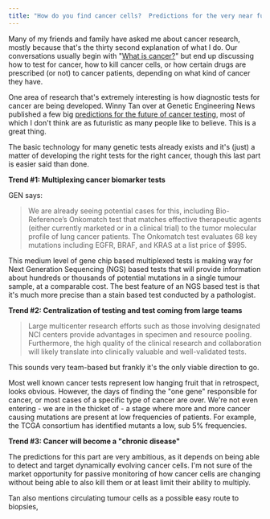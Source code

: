 ```yaml
---
title: "How do you find cancer cells?  Predictions for the very near future"
---
```


Many of my friends and family have asked me about cancer research, mostly because that's the thirty second explanation of what I do. Our conversations usually begin with "<a href="http://www.cancer.gov/cancertopics/cancerlibrary/what-is-cancer">What is cancer?</a>" but end up discussing how to test for cancer, how to kill cancer cells, or how certain drugs are prescribed (or not) to cancer patients, depending on what kind of cancer they have.

One area of research that's extremely interesting is how diagnostic tests for cancer are being developed. Winny Tan over at Genetic Engineering News published a few big [predictions for the future of cancer testing](http://www.genengnews.com/gen-articles/bold-predictions-for-future-cancer-tests/4405/), most of which I don't think are as futuristic as many people like to believe. This is a great thing.

The basic technology for many genetic tests already exists and it's (just) a matter of developing the right tests for the right cancer, though this last part is easier said than done.

<b>Trend #1: Multiplexing cancer biomarker tests</b>

GEN says:

> We are already seeing potential cases for this,  including Bio-Reference’s Onkomatch test that matches effective  therapeutic agents (either currently marketed or in a clinical trial) to  the tumor molecular profile of lung cancer patients. The Onkomatch test  evaluates 68 key mutations including EGFR, BRAF, and KRAS at a list  price of $995.

This medium level of gene chip based multiplexed tests is making way for Next Generation Sequencing (NGS) based tests that will provide information about hundreds or thousands of potential mutations in a single tumour sample, at a comparable cost. The best feature of an NGS based test is that it's much more precise than a stain based test conducted by a pathologist.

<b>Trend #2: Centralization of testing and test coming from large teams</b>


> Large multicenter research efforts such as those involving designated  NCI centers provide advantages in specimen and resource pooling. Furthermore, the high quality of the clinical research and  collaboration will likely translate into clinically valuable and  well-validated tests.

This sounds very team-based but frankly it's the only viable direction to go.

Most well known cancer tests represent low hanging fruit that in retrospect, looks obvious. However, the days of finding the "one gene" responsible for cancer, or most cases of a specific type of cancer are over. We're not even entering - we are in the thicket of - a stage where more and more cancer causing mutations are present at low frequencies of patients. For example, the TCGA consortium has identified mutants a low, sub 5% frequencies.
 
<b>Trend #3: Cancer will become a "chronic disease"</b>

The predictions for this part are very ambitious, as it depends on being able to detect and target dynamically evolving cancer cells. I'm not sure of the market opportunity for passive monitoring of how cancer cells are changing without being able to also kill them or at least limit their ability to multiply.

Tan also mentions circulating tumour cells as a possible easy route to biopsies, 







